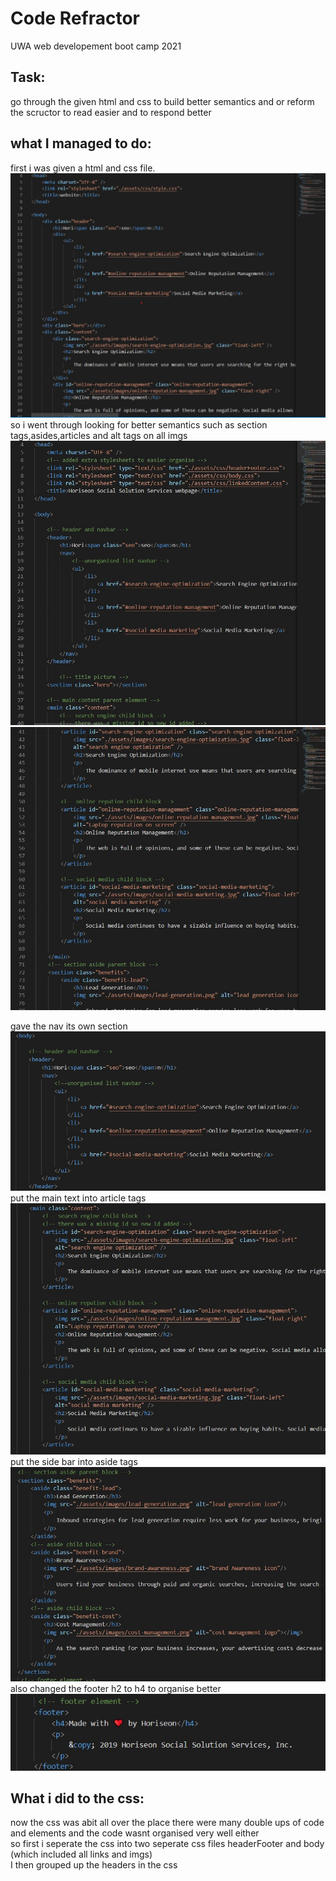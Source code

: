 # Code Refractor
UWA web developement boot camp 2021

## Task:
go through the given html and css to build better semantics and or reform the scructor to read easier and to respond better

## what I managed to do:
first i was given a html and css file. 
![](./assets/screenshots/origonal_code.jpg)
<br>
so i went through looking for better semantics such as section tags,asides,articles and alt tags on all imgs
![](assets\screenshots\semantics1.jpg)
![](assets\screenshots\semantics2.jpg)
<br>

gave the nav its own section
![](assets\screenshots\navsection.jpg)
<br>
put the main text into article tags
![](assets\screenshots\article.jpg)
<br>
put the side bar into aside tags
![](assets\screenshots\aside.jpg)
<br>
also changed the footer h2 to h4 to organise better
![](assets\screenshots\h4.jpg)
<br>

## What i did to the css:
now the css was abit all over the place there were many double ups of code and elements and the code wasnt organised very well either<br>
so first i seperate the css into two seperate css files headerFooter and body (which included all links and imgs)
<br>
I then grouped up the headers in the css